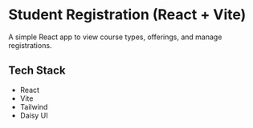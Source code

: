 # Student Registration (React + Vite)

A simple React app to view course types, offerings, and manage registrations.

## Tech Stack
- React
- Vite
- Tailwind
- Daisy UI
